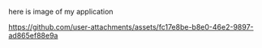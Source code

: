 here is image of my application

https://github.com/user-attachments/assets/fc17e8be-b8e0-46e2-9897-ad865ef88e9a

